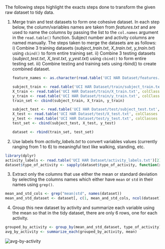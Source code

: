 The following steps highlight the exacts steps done to transform the given raw dataset to tidy data.

1) Merge train and test datasets to form one cohesive dataset. In each step below, the column/variables names are taken from *features.txt* and are used to name the columns by passing the list to the `col.names` argument in the `read.table()` function. Subject number and activity columns are named manually. The steps taken to merge the datasets are as follows:
    i) Combine 3 training datasets (*subject_train.txt*, *X_train.txt*, *y_train.txt*) using `cbind()` to form entire training set.
    ii) Combine 3 testing datasets (*subject_test.txt*, *X_test.txt*, *y_yest.txt*) using `cbind()` to form entire testing set.
    iii) Combine testing and training sets using rbind() to create combined dataset.
    
    ```r
    feature_names <- as.character(read.table('UCI HAR Dataset/features.txt')[2][, 1])

    subject_train <- read.table('UCI HAR Dataset/train/subject_train.txt', colClasses = "integer", col.names = "subject_number")
    X_train <- read.table('UCI HAR Dataset/train/X_train.txt', colClasses = 'numeric', col.names = feature_names)
    y_train <- read.table('UCI HAR Dataset/train/y_train.txt', colClasses = 'numeric', col.names = 'type_of_activity')
    train_set <- cbind(subject_train, X_train, y_train)

    subject_test <- read.table('UCI HAR Dataset/test/subject_test.txt', colClasses = 'integer', col.names = 'subject_number')
    X_test <- read.table('UCI HAR Dataset/test/X_test.txt', colClasses = 'numeric', col.names = feature_names)
    y_test <- read.table('UCI HAR Dataset/test/y_test.txt', colClasses = 'numeric', col.names = 'type_of_activity')
    test_set <- cbind(subject_test, X_test, y_test)

    dataset <- rbind(train_set, test_set)
    ```
    
2) Use labels from *activity_labels.txt* to convert variables values (currently ranging from 1 to 6) to meaningful text like walking, standing, etc.

```r
library(dplyr)
activity_labels <- read.table('UCI HAR Dataset/activity_labels.txt')[2]
dataset$type_of_activity <- sapply(dataset$type_of_activity, function(x){activity_labels[x, ]})
```

3) Extract only the columns that use either the mean or standard deviation by selecting the columns names which either have `mean` or `std` in their names using `grep()`. 

```r
mean_and_std_cols <- grep("mean|std", names(dataset))
mean_and_std_dataset <- dataset[, c(1, mean_and_std_cols, ncol(dataset))]
```

4) Group this new dataset by activity and summarize each variable using the mean so that in the tidy dataset, there are only 6 rows, one for each activity.

```r
grouped_by_activity <- group_by(mean_and_std_dataset, type_of_activity)
avg_by_activity <- summarize_each(grouped_by_activity, mean)
```

![avg-by-activity](/averaged_by_activity.jpg)

